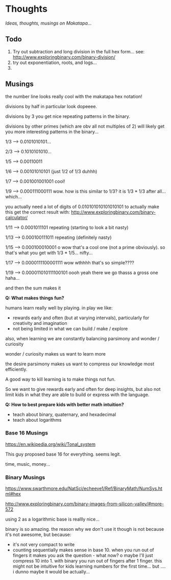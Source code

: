 # Thoughts

_Ideas, thoughts, musings on Makatapa..._


## Todo

1. Try out subtraction and long division in the full hex form... see: http://www.exploringbinary.com/binary-division/
2. try out exponentiation, roots, and logs...
3. 




## Musings

the number line looks really cool with the makatapa hex notation!

divisions by half in particular look dopeeee.

divisions by 3 you get nice repeating patterns in the binary.

divisions by other primes (which are obv all not multiples of 2) will likely get you more interesting patterns in the binary...

1/3 --> 0.0101010101...

2/3 --> 0.1010101010...

1/5 --> 0.00110011

1/6 --> 0.00101010101 (just 1/2 of 1/3 duhhh)

1/7 --> 0.001001001001 cool!

1/9 --> 0.000111000111 wow. how is this similar to 1/3? it is 1/3 * 1/3 after all... which...

you actually need a lot of digits of 0.010101010101010101 to actually make this get the correct result with: http://www.exploringbinary.com/binary-calculator/

1/11 --> 0.0001011101 repeating (starting to look a bit nasty)

1/13 --> 0.000100111011 repeating (definitely nasty)

1/15 --> 0.000100010001 o wow that's a cool one (not a prime obviously). so that's what you get with 1/3 * 1/5... nifty...

1/17 --> 0.0000111100001111 wow wthhhh that's so simple???? 

1/19 --> 0.000011010111100101 oooh yeah there we go thasss a gross one haha...


and then the sum makes it 





**Q: What makes things fun?**

humans learn really well by playing. in play we like:

* rewards early and often (but at varying intervals), particularly for creativity and imagination
* not being limited in what we can build / make / explore

also, when learning we are constantly balancing parsimony and wonder / curiosity

wonder / curiosity makes us want to learn more

the desire parsimony makes us want to compress our knowledge most efficiently.

A good way to kill learning is to make things not fun.

So we want to give rewards early and often for deep insights, but also not limit kids in what they are able to build or express with the language.

**Q: How to best prepare kids with better math intuition?**

* teach about binary, quaternary, and hexadecimal
* teach about logarithms


### Base 16 Musings

https://en.wikipedia.org/wiki/Tonal_system

This guy proposed base 16 for everything. seems legit.

time, music, money...


### Binary Musings

https://www.swarthmore.edu/NatSci/echeeve1/Ref/BinaryMath/NumSys.html#hex

http://www.exploringbinary.com/binary-images-from-silicon-valley/#more-572

using 2 as a logarithmic base is reallly nice...


binary is so amazing. the reason why we don't use it though is not because it's not awesome, but because:

* it's not very compact to write
* counting sequentially makes sense in base 10. when you run out of fingers it makes you ask the question - what now? o maybe I'll just compress 10 into 1. with binary you run out of fingers after 1 finger. this might not be intuitive for kids learning numbers for the first time... but .... i dunno maybe it would be actually...







